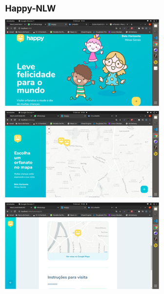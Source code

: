 # Happy-NLW

![dev](https://github.com/carlosf1809/praticas-/blob/master/pratica12/imagens/telaInicial.png)

![dev](https://github.com/carlosf1809/praticas-/blob/master/pratica12/imagens/Map.png)

![dev](https://github.com/carlosf1809/praticas-/blob/master/pratica12/imagens/rotas.png)
